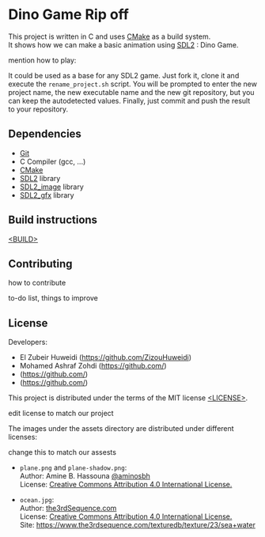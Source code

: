# Dino Game Rip off

This project is written in C and uses [CMake][] as a build system.<br>
It shows how we can make a basic animation using [SDL2][SDL] : Dino Game.

mention how to play:


It could be used as a base for any SDL2 game. Just fork it, clone it and
execute the `rename_project.sh` script. You will be prompted to enter the new
project name, the new executable name and the new git repository, but you can
keep the autodetected values. Finally, just commit and push the result to your
repository.

## Dependencies

- [Git][]
- C Compiler (gcc, ...)
- [CMake][]
- [SDL2][SDL] library
- [SDL2_image][] library
- [SDL2_gfx][] library


## Build instructions

[&lt;BUILD&gt;](BUILD.MD)

## Contributing
how to contribute

to-do list, things to improve


## License

Developers: 
- El Zubeir Huweidi (https://github.com/ZizouHuweidi)
- Mohamed Ashraf Zohdi  (https://github.com/)
-    (https://github.com/)
-    (https://github.com/)


This project is distributed under the terms of the MIT license
[&lt;LICENSE&gt;](LICENSE).

edit license to match our project

The images under the assets directory are distributed under different licenses:

change this to match our assests 

- `plane.png` and `plane-shadow.png`:<br>
  Author: Amine B. Hassouna [@aminosbh](https://gitlab.com/aminosbh)<br>
  License: [Creative Commons Attribution 4.0 International License.][CCBY]

- `ocean.jpg`:<br>
  Author: [the3rdSequence.com](https://www.the3rdsequence.com)<br>
  License: [Creative Commons Attribution 4.0 International License.][CCBY]<br>
  Site: https://www.the3rdsequence.com/texturedb/texture/23/sea+water



[SDL]: https://www.libsdl.org
[CMake]: https://cmake.org
[Git]: https://git-scm.com
[SDL2_image]: https://www.libsdl.org/projects/SDL_image
[SDL2_ttf]: https://www.libsdl.org/projects/SDL_ttf
[SDL2_net]: https://www.libsdl.org/projects/SDL_net
[SDL2_mixer]: https://www.libsdl.org/projects/SDL_mixer
[SDL2_gfx]: http://www.ferzkopp.net/wordpress/2016/01/02/sdl_gfx-sdl2_gfx
[CCBY]: http://creativecommons.org/licenses/by/4.0/
